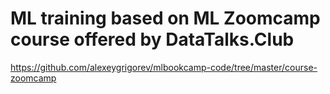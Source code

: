 # ML training based on ML Zoomcamp course offered by DataTalks.Club

https://github.com/alexeygrigorev/mlbookcamp-code/tree/master/course-zoomcamp